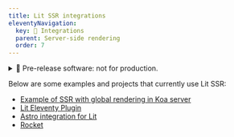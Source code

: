 ```yaml
---
title: Lit SSR integrations
eleventyNavigation:
  key: 🧪 Integrations
  parent: Server-side rendering
  order: 7
---
```


<details class="pre-release">
  <summary> 🧪 Pre-release software: not for production.</summary>
  
  Lit labs packages are published to get feedback from the wider community. This code shouldn't be used in production, but we encourage you to try it out and [file issues](https://github.com/lit/lit/issues/new/choose) for any bugs you find. For general feedback, please use the GitHub [discussion](https://github.com/lit/lit/discussions).

  For more information about the Lit labs process, see [Lib Labs](/docs/libraries/labs/)

</details>

Below are some examples and projects that currently use Lit SSR:

- [Example of SSR with global rendering in Koa server](https://stackblitz.com/edit/lit-ssr-global?file=src/server.js)
- [Lit Eleventy Plugin](https://github.com/lit/lit/tree/main/packages/labs/eleventy-plugin-lit#lit-labseleventy-plugin-lit)
- [Astro integration for Lit](https://docs.astro.build/en/guides/integrations-guide/lit/)
- [Rocket](https://next.rocket.modern-web.dev/)
